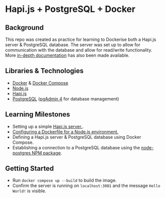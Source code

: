 # Hapi.js + PostgreSQL + Docker
## Background
This repo was created as practice for learning to Dockerise both a Hapi.js server & PostgreSQL database. The server was set up to allow for communication with the database and allow for read/write functionality. More [in-depth documentation](https://github.com/rtasalem/hapi-pg-docker/blob/005-documentation/PROJECT-DOCS.md) has also been made available.
## Libraries & Technologies
- [Docker](https://docs.docker.com/) & [Docker Compose](https://docs.docker.com/compose/)
- [Node.js](https://nodejs.org/en)
- [Hapi.js](https://hapi.dev/)
- [PostgreSQL](https://www.postgresql.org/) ([pgAdmin 4](https://www.pgadmin.org/) for database management)
## Learning Milestones
- Setting up a simple [Hapi.js server.](https://hapi.dev/tutorials/gettingstarted/?lang=en_US).
- [Configuring a Dockerfile for a Node.js environment.](https://www.docker.com/blog/getting-started-with-docker-using-node-jspart-i/)
- Defining a Hapi.js server & PostgreSQL database using Docker Compose.
- Establishing a connection to a PostgreSQL database using the [node-postgres NPM package](https://www.npmjs.com/package/pg).
## Getting Started
- Run `docker compose up --build` to build the image.
- Confirm the server is running on `localhost:3001` and the message `Hello World!` is visible.